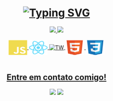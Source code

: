 <h1 align="center">
  <a href="https://git.io/typing-svg"><img src="https://readme-typing-svg.herokuapp.com?font=Young+Serif&size=30&duration=3000&pause=1000&color=02ADFF&width=435&lines=Bem-vindo(a)+ao+meu+perfil!;Eu+sou+o+Jos%C3%A9+Vitor+Silveira" alt="Typing SVG" /></a>
</h1>

<div align="center">
  <a href="https://github.com/jvitor88">
  <img height="180em" src="https://github-readme-stats.vercel.app/api?username=jvitor88&show_icons=true&theme=tokyonight&include_all_commits=true&count_private=true"/>
  <img height="180em" src="https://github-readme-stats.vercel.app/api/top-langs/?username=jvitor88&layout=compact&langs_count=6&theme=tokyonight"/>
</div>
    
<div align="center" style="display: inline_block"><br>
  <img align="center" alt="Js" height="40" width="50" src="https://raw.githubusercontent.com/devicons/devicon/master/icons/javascript/javascript-plain.svg">
  <img align="center" alt="Reactjs" height="40" width="50" src="https://raw.githubusercontent.com/devicons/devicon/master/icons/react/react-original.svg">
  <img align="center" alt="TW" height="40" width="50" src="https://cdn.jsdelivr.net/gh/devicons/devicon/icons/tailwindcss/tailwindcss-plain.svg">
  <img align="center" alt="HTML" height="40" width="50" src="https://raw.githubusercontent.com/devicons/devicon/master/icons/html5/html5-original.svg">
  <img align="center" alt="CSS" height="40" width="50" src="https://raw.githubusercontent.com/devicons/devicon/master/icons/css3/css3-original.svg">
</div>
 
 <br>
 <h2 align="center">Entre em contato comigo!</h2>
 
<div align="center">
  <a href="https://www.linkedin.com/in/jose-silveira-ti/" target="_blank"><img src="https://img.shields.io/badge/-LinkedIn-%230077B5?style=for-the-badge&logo=linkedin&logoColor=white" target="_blank"></a> 
  <a href = "mailto:jvsilveira11@gmail.com"><img src="https://img.shields.io/badge/-Gmail-%23333?style=for-the-badge&logo=gmail&logoColor=white" target="_blank"></a>
</div>
